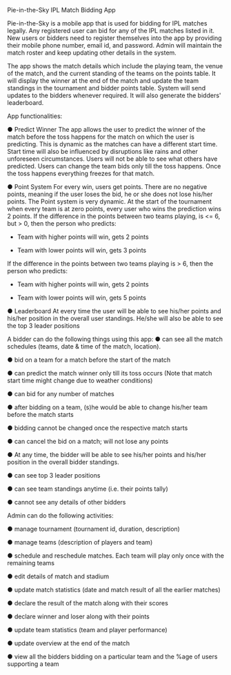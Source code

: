 Pie-in-the-Sky
IPL Match Bidding App

Pie-in-the-Sky is a mobile app that is used for bidding for IPL matches legally. Any registered user can bid for any of the IPL matches listed in it. New users or bidders need to register themselves into the app by providing their mobile phone number, email id, and password. Admin will maintain the match roster and keep updating other details in the system.

The app shows the match details which include the playing team, the venue of the match, and the current standing of the teams on the points table. It will display the winner at the end of the match and update the team standings in the tournament and bidder points table. System will send updates to the bidders whenever required. It will also generate the bidders' leaderboard.

App functionalities:

●	Predict Winner
The app allows the user to predict the winner of the match before the toss happens for the match on which the user is predicting. This is dynamic as the matches can have a different start time. Start time will also be influenced by disruptions like rains and other unforeseen circumstances. Users will not be able to see what others have predicted. Users can change the team bids only till the toss happens. Once the toss happens everything freezes for that match.

●	Point System
For every win, users get points. There are no negative points, meaning if the user loses the bid, he or she does not lose his/her points. The Point system is very dynamic. 
At the start of the tournament when every team is at zero points, every user who wins the prediction wins 2 points.
If the difference in the points between two teams playing, is <= 6, but > 0, then the person who predicts: 

-	Team with higher points will win, gets 2 points
  
-	Team with lower points will win, gets 3 points
  
If the difference in the points between two teams playing is > 6, then the person who predicts:

-	Team with higher points will win, gets 2 points
  
-	Team with lower points will win, gets 5 points

●	Leaderboard
At every time the user will be able to see his/her points and his/her position in the overall user standings. He/she will also be able to see the top 3 leader positions

A bidder can do the following things using this app:
●	can see all the match schedules (teams, date & time of the match, location). 

●	bid on a team for a match before the start of the match 

●	can predict the match winner only till its toss occurs (Note that match start time might change due to weather conditions)

●	can bid for any number of matches

●	after bidding on a team, (s)he would be able to change his/her team before the match starts

●	bidding cannot be changed once the respective match starts

●	can cancel the bid on a match; will not lose any points

●	At any time, the bidder will be able to see his/her points and his/her position in the overall bidder standings. 

●	can see top 3 leader positions

●	can see team standings anytime (i.e. their points tally)

●	cannot see any details of other bidders


Admin can do the following activities:

●	manage tournament (tournament id, duration, description)

●	manage teams (description of players and team)

●	schedule and reschedule matches. Each team will play only once with the remaining teams

●	edit details of match and stadium

●	update match statistics (date and match result of all the earlier matches)

●	declare the result of the match along with their scores

●	declare winner and loser along with their points

●	update team statistics (team and player performance)

●	update overview at the end of the match

●	view all the bidders bidding on a particular team and the %age of users supporting a team
